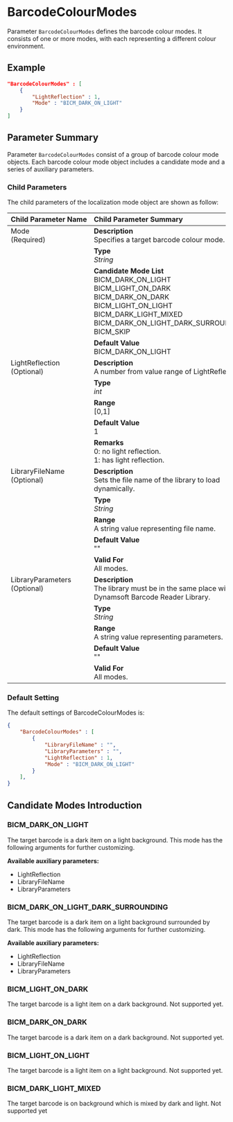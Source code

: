 
# BarcodeColourModes

Parameter `BarcodeColourModes` defines the barcode colour modes. It consists of one or more modes, with each representing a different colour environment.

## Example

```json
"BarcodeColourModes" : [
    {
        "LightReflection" : 1,
        "Mode" : "BICM_DARK_ON_LIGHT"
    }
]
```

## Parameter Summary

Parameter `BarcodeColourModes` consist of a group of barcode colour mode objects. Each barcode colour mode object includes a candidate mode and a series of auxiliary parameters.

### Child Parameters

The child parameters of the localization mode object are shown as follow:

<table style = "text-align:left">
    <thead>
        <tr>
            <th nowrap="nowrap">Child Parameter Name</th>
            <th nowrap="nowrap">Child Parameter Summary</th>
        </tr>
    </thead>
    <tr>
        <td rowspan = "4" style="vertical-align:text-top">Mode<br>(Required)</td>
        <td><b>Description</b><br>Specifies a target barcode colour mode.
        </td>
    </tr>
    <tr>
        <td><b>Type</b><br><i>String</i>
        </td>
    </tr>
    <tr>
        <td><b>Candidate Mode List</b><br>BICM_DARK_ON_LIGHT
            <br>BICM_LIGHT_ON_DARK
            <br>BICM_DARK_ON_DARK
            <br>BICM_LIGHT_ON_LIGHT
            <br>BICM_DARK_LIGHT_MIXED
            <br>BICM_DARK_ON_LIGHT_DARK_SURROUNDING
            <br>BICM_SKIP
        </td>
    </tr>
    <tr>
        <td><b>Default Value</b><br>BICM_DARK_ON_LIGHT
        </td>
    </tr>
    <tr>
        <td rowspan = "5" style="vertical-align:text-top">LightReflection<br>(Optional)</td>
        <td><b>Description</b><br>A number from value range of LightReflection.
        </td>
    </tr>
    <tr>
        <td><b>Type</b><br><i>int</i>
        </td>
    </tr>
    <tr>
        <td><b>Range</b><br>[0,1]
        </td>
    </tr>
    <tr>
        <td><b>Default Value</b><br>1
        </td>
    </tr>
    <tr>
        <td><b>Remarks</b><br>0: no light reflection.
            <br>1: has light reflection.
        </td>
    </tr>
    <tr>
        <td rowspan = "5" style="vertical-align:text-top">LibraryFileName<br>(Optional)</td>
        <td><b>Description</b><br>Sets the file name of the library to load dynamically.
        </td>
    </tr>
    <tr>
        <td><b>Type</b><br><i>String</i>
        </td>
    </tr>
    <tr>
        <td><b>Range</b><br>A string value representing file name.
        </td>
    </tr>
    <tr>
        <td><b>Default Value</b><br>""
        </td>
    </tr>
    <tr>
        <td><b>Valid For</b><br>All modes.
        </td>
    </tr>
    <tr>
        <td rowspan = "5" style="vertical-align:text-top">LibraryParameters<br>(Optional)</td>
        <td><b>Description</b><br>The library must be in the same place with Dynamsoft Barcode Reader Library.
        </td>
    </tr>
    <tr>
        <td><b>Type</b><br><i>String</i>
        </td>
    </tr>
    <tr>
        <td><b>Range</b><br>A string value representing parameters.
        </td>
    </tr>
    <tr>
        <td><b>Default Value</b><br>""
        </td>
    </tr>
    <tr>
        <td><b>Valid For</b><br>All modes.
        </td>
    </tr>
</table>

### Default Setting

The default settings of BarcodeColourModes is:

```json
{
    "BarcodeColourModes" : [
        {
            "LibraryFileName" : "",
            "LibraryParameters" : "",
            "LightReflection" : 1,
            "Mode" : "BICM_DARK_ON_LIGHT"
        }
    ],
}
```

## Candidate Modes Introduction

### BICM_DARK_ON_LIGHT

The target barcode is a dark item on a light background. This mode has the following arguments for further customizing.

**Available auxiliary parameters:**

- LightReflection
- LibraryFileName
- LibraryParameters

### BICM_DARK_ON_LIGHT_DARK_SURROUNDING

The target barcode is a dark item on a light background surrounded by dark. This mode has the following arguments for further customizing.

**Available auxiliary parameters:**

- LightReflection
- LibraryFileName
- LibraryParameters

### BICM_LIGHT_ON_DARK

The target barcode is a light item on a dark background. Not supported yet.

### BICM_DARK_ON_DARK

The target barcode is a dark item on a dark background. Not supported yet.

### BICM_LIGHT_ON_LIGHT

The target barcode is a light item on a light background. Not supported yet.

### BICM_DARK_LIGHT_MIXED

The target barcode is on background which is mixed by dark and light. Not supported yet
